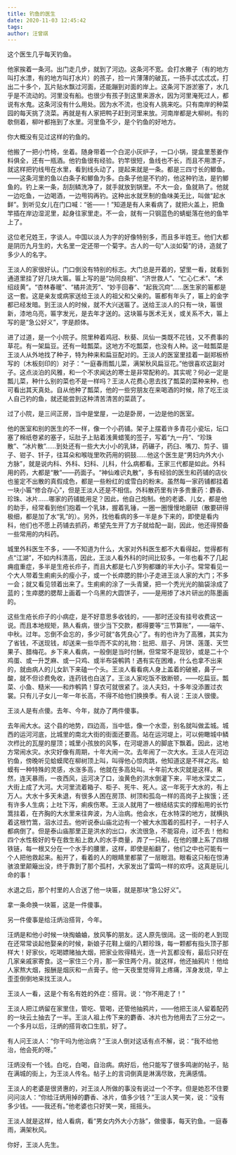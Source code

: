```yaml
---
title: 钓鱼的医生
date: 2020-11-03 12:45:42
tags:
author: 汪曾祺
---
```


这个医生几乎每天钓鱼。

他家挨着一条河。出门走几步，就到了河边。这条河不宽。会打水撇子（有的地方叫打水漂，有的地方叫打水片）的孩子，捡一片薄薄的破瓦，一扬手忒忒忒忒，打出二十多个，瓦片贴水飘过河面，还能蹦到对面的岸上。这条河下游淤塞了，水几乎是不流动的。河里没有船。也很少有孩子到这里来游水，因为河里淹死过人，都说有水鬼。这条河没有什么用处。因为水不流，也没有人挑来吃。只有南岸的种菜园的每天挑了浇菜。再就是有人家把鸭子赶到河里来放。河南岸都是大柳树。有的欹侧着，柳叶都拖到了水里。河里鱼不少，是个钓鱼的好地方。

你大概没有见过这样的钓鱼的。

他搬了一把小竹椅，坐着。随身带着一个白泥小灰炉子，一口小锅，提盒里葱姜作料俱全，还有一瓶酒。他钓鱼很有经验。钓竿很短，鱼线也不长，而且不用漂子，就这样把钓线甩在水里，看到线头动了，提起来就是一条。都是三四寸长的鲫鱼。——这条河里的鱼以白条子和鲫鱼为多。白条子他是不钓的，他这种钓法，是钓鲫鱼的。钓上来一条，刮刮鳞洗净了，就手就放到锅里。不大一会，鱼就熟了。他就一边吃鱼，一边喝酒，一边甩钩再钓。这种出水就烹制的鱼味美无比，叫做“起水鲜”。到听见女儿在门口喊：“爸——！”知道是有人来看病了，就把火盖上，把鱼竿插在岸边湿泥里，起身往家里走。不一会，就有一只钢蓝色的蜻蜓落在他的鱼竿上了。

这位老兄姓王，字谈人。中国以淡人为字的好像特别多，而且多半姓王。他们大都是阴历九月生的，大名里一定还带一个菊字。古人的一句“人淡如菊”的诗，造就了多少人的名字。

王淡人的家很好认。门口倒没有特别的标志。大门总是开着的，望里一看，就看到通道里挂了好几块大匾。匾上写的是“功同良相”、“济世救人”、“仁心仁术”、“术绍歧黄”。“杏林春暖”、“橘并流芳”、“妙手回春”、“起我沉疴”……医生家的匾都是这一套。这是亲友或病家送给王淡人的祖父和父亲的。匾都有年头了，匾上的金字都已经发暗。到王淡人的时候，就不大兴送匾了。送给王淡人的只有一块，匾很新，漆地乌亮，匾字发光，是去年才送的。这块匾与医术无关，或关系不大，匾上写的是“急公好义”，字是颜体。

进了过道，是一个小院子。院里种着鸡冠、秋葵、凤仙一类既不花钱，又不费事的草花。有一架扁豆。还有一畦瓢菜。这地方不吃瓢菜，也没有人种。这一畦瓢菜是王淡人从外地找了种子，特为种来和扁豆配对的。王淡人的医室里挂着一副郑板桥写的（木板刻印的）对子：“一庭春雨瓢儿菜，满架秋风扁豆花。”他很喜欢这副对子。这点淡泊的风雅，和一个不求闻达的寒士是非常配称的。其实呢？何必一定是瓢儿菜，种什么别的菜也不是一样吗？王淡人花费心思去找了瓢菜的菜种来种，也可看出其天真处。自从他种了瓢菜，他的一些穷朋友在来喝酒的时候，除了吃王淡人自己钓的鱼，就还能尝到这种清苦清苦的菜蔬了。

过了小院，是三间正房，当中是堂屋，一边是卧房，一边是他的医室。

他的医室和别的医生的不一样，像一个小药铺。架子上摆着许多青花小瓷坛，坛口塞了棉纸卷紧的塞子，坛肚子上贴着浅黄蜡笺的签子，写着“九一丹”、“珍珠散”、“冰片散”……到处还有一些大大小小的乳钵，药碾子，药臼、嘴刀、剪子、镊子、钳子、钎子，往耳朵和喉咙里吹药用的铜鼓……他这个医生是“男妇内外大小方脉”，就是说内科、外科、妇科、儿科，什么病都看。王家三代都是如此。外科用的药，大都是“散”——药面子。“神仙难识丸散”，多有经验的医生和药铺的店伙也鉴定不出散的真假成色，都是一些粉红的或雪白的粉末。虽然每一家药铺都挂着一块小匾“修合存心”，但是王淡人还是不相信。外科散药里有许多贵重药：麝香、珍珠、冰片……哪家的药铺能用足？因此，他自己炮制。他的老婆、儿女，都是他的助手，经常看到他们抱着一个乳钵，握着乳锤，一圈一圈慢慢地磨研（散要研得极细，都是加了水“乳”的）。另外，找他看病的多一半是乡下来的，即使是看内科，他们也不愿上药铺去抓药，希望先生开了方子就给配一副，因此，他还得预备一些常用的内科药。

城里外科医生不多，——不知道为什么，大家对外科医生都不大看得起，觉得都有点“江湖”，不如内科清高，因此，王淡人看外科的时间比较多。一年也看不了几起痈疽重症，多半是生疮长疖子，而且大都是七八岁狗都嫌的半大小子。常常看见一个大人带着生痢痢头的瘦小子，或一个长瘁腮的胖小子走进王淡人家的大门；不多一会；就又看见领着出来了。生痢痢的涂了一头青黛，把一个秃光光的脑袋涂成了蓝的；生瘁腮的腮帮上画着一个乌黑的大圆饼子，——是用掺了冰片研出的陈墨画的。

这些生疮长疖子的小病症，是不好意思多收钱的，——那时还没有挂号收费这一说。而且本地规矩，熟人看病，很少当下交款，都得要等“三节算账”，——端午、中秋。过年。忘倒不会忘的，多少可就“各凭良心”了。有的也许为了高雅，其实为了省钱，不送现钱，却送来一些华而不实的礼物：批把、扇子、月饼、莲蓬、天竺果子、腊梅花。乡下来人看病，一般倒是当时付酬，但常常不是现钞，或是二十个鸡蛋、或一升芝麻、或一只鸡、或半布袋鹌鹑！遇有实在困难，什么也拿不出来的，就由病人的儿女趴下来磕一个头。王淡人看看病人身上盖着的破被，鼻子一酸，就不但诊费免收，连药钱也白送了。王淡人家吃饭不致断顿，——吃扁豆。瓢菜、小鱼、糙米——和炸鹌鹑！穿衣可就很紧了。淡人夫妇，十多年没添置过衣裳。只有儿子女儿一年一年长高，不得不给他们换换季。有人说：王淡人很傻。

王淡人是有点傻。去年、今年，就办了两件傻事。

去年闹大水。这个县的地势，四边高，当中低，像一个水壶，别名就叫做盂城。城西的运河河底，比城里的南北大街的街面还要高。站在运河堤上，可以俯瞰城中鳞次栉比的瓦屋的屋顶；城里小孩放的风筝，在河堤游人的脚底下飘着。因此，这地方常闹水灾。水灾好像有周期，十年大闹一次。去年闹了一次大水。王淡人在河边钓鱼，傍晚听见蛤蟆爬在柳树顶上叫，叫得他心惊肉跳，他知道这是不祥之兆。蛤蟆有一种特殊的灵感，水涨多高，他就在多高处叫。十年前大水灾就是这样。果然，连天暴雨，一夜西风，运河决了口，浊黄色的洪水倒灌下来，平地水深丈二，大街上成了大河。大河里流着箱子、柜子、死牛、死人。这一年死于大水的，有上万人。大水十多天未退，有很多人困在房顶、树顶和孤岛一样的高岗子上挨饿；还有许多人生病；上吐下泻，痢疾伤寒。王淡人就用了一根结结实实的撑船用的长竹篙拄着，在齐胸的大水里来往奔波，为人治病。他会水，在水特深的地方，就横执着这根竹篙，泅水过去。他听说泰山庙北边有一个被大水围着的孤村子，一村子人都病倒了。但是泰山庙那里正是洪水的出口，水流很急，不能容舟，过不去！他和四个水性极好的专在救生船上救人的水手商量，弄了一只船，在他的腰上系了四根铁链，每一根又分在一个水手的腰里，这样，即使是船翻了，他们之中也可能有一个人把他救起来。船开了，看着的人的眼睛里都蒙了一层眼泪。眼看这只船在惊涛骇浪里颠簸出没，终于靠到了那个孤村，大家发出了雷鸣一样的欢呼。这真是玩儿命的事！

水退之后，那个村里的人合送了他一块匾，就是那块“急公好义”。

拿一条命换一块匾，这是一件傻事。

另一件傻事是给汪炳治搭背，今年。

汪炳是和他小时候一块掏蛐蛐，放风筝的朋友。这人原先很阔。这一街的老人到现在还常常谈起他娶亲的时候，新娘子花鞋上缀的八颗珍珠，每一颗都有指头顶子那样大！好家伙，吃喝嫖赌抽大烟，把家业败得精光，连一片瓦都没有，最后只好在几家亲戚家寄食。这一家住三个月，那一家住两个月。就这样，他还抽鸦片！他给人家熬大烟，报酬是烟灰和一点膏子。他一天夜里觉得背上疼痛，浑身发烧，早上歪歪倒倒地来找王淡人。

王淡人一看，这是个有名有姓的外症：搭背。说：“你不用走了！”

王淡人把江炳留在家里住，管吃、管喝，还管他抽鸦片，——他把王淡人留着配药的一块云土抽去了一半。王淡人祖上传下来的麝香、冰片也为他用去了三分之一。一个多月以后，汪炳的搭背收口生肌，好了。

有人问王淡人：“你干吗为他治病？”王淡人倒对这话有点不解，说：“我不给他治，他会死的呀。”

汪炳没有一个钱。白吃，白喝，自治病。病好后，他只能写了很多鸣谢的帖子，贴在满城的街上，为王淡人传名。帖子上的言词倒真是淋漓尽致，充满感情。

王淡人的老婆是很贤惠的，对王淡人所做的事没有说过一个不字。但是她忍不住要问问淡人：“你给汪炳用掉的麝香、冰片，值多少钱？”王淡人笑一笑，说：“没有多少钱。——我还有。”他老婆也只好笑一笑，摇摇头。

王淡人就是这样，给人看病，看“男女内外大小方脉”，做傻事，每天钓鱼。一庭春雨，满架秋风。

你好，王淡人先生。